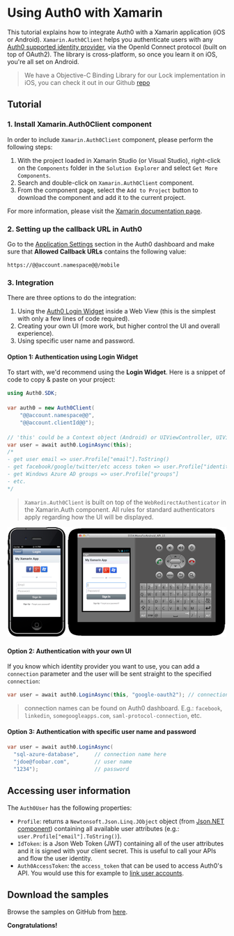 # Using Auth0 with Xamarin

This tutorial explains how to integrate Auth0 with a Xamarin application (iOS or Android). `Xamarin.Auth0Client` helps you authenticate users with any [Auth0 supported identity provider](identityproviders), via the OpenId Connect protocol (built on top of OAuth2). The library is cross-platform, so once you learn it on iOS, you're all set on Android.

> We have a Objective-C Binding Library for our Lock implementation in iOS, you can check it out in our Github [repo](https://github.com/auth0/Lock.Xamarin)

## Tutorial

### 1. Install Xamarin.Auth0Client component

In order to include `Xamarin.Auth0Client` component, please perform the following steps:

  1. With the project loaded in Xamarin Studio (or Visual Studio), right-click on the `Components` folder in the `Solution Explorer` and select `Get More Components`.
  2. Search and double-click on `Xamarin.Auth0Client` component.
  3. From the component page, select the `Add to Project` button to download the component and add it to the current project.

For more information, please visit the <a target="_blank" href="http://docs.xamarin.com/guides/cross-platform/application_fundamentals/components_walkthrough">Xamarin documentation page</a>.

### 2. Setting up the callback URL in Auth0

<div class="setup-callback">
<p>Go to the <a href="@@uiAppSettingsURL@@" target="_new">Application Settings</a> section in the Auth0 dashboard and make sure that <strong>Allowed Callback URLs</strong> contains the following value:</p>

<pre><code>https://@@account.namespace@@/mobile</pre></code>
</div>

### 3. Integration
There are three options to do the integration:

1. Using the [Auth0 Login Widget](login-widget2) inside a Web View (this is the simplest with only a few lines of code required).
2. Creating your own UI (more work, but higher control the UI and overall experience).
3. Using specific user name and password.

#### Option 1: Authentication using Login Widget

To start with, we'd recommend using the __Login Widget__. Here is a snippet of code to copy & paste on your project:

```csharp
using Auth0.SDK;

var auth0 = new Auth0Client(
	"@@account.namespace@@",
	"@@account.clientId@@");

// 'this' could be a Context object (Android) or UIViewController, UIView, UIBarButtonItem (iOS)
var user = await auth0.LoginAsync(this);
/*
- get user email => user.Profile["email"].ToString()
- get facebook/google/twitter/etc access token => user.Profile["identities"][0]["access_token"]
- get Windows Azure AD groups => user.Profile["groups"]
- etc.
*/
```

> `Xamarin.Auth0Client` is built on top of the `WebRedirectAuthenticator` in the Xamarin.Auth component. All rules for standard authenticators apply regarding how the UI will be displayed.

![](../media/articles/xamarin-tutorial/xamarin.auth0client.png)

#### Option 2: Authentication with your own UI

If you know which identity provider you want to use, you can add a `connection` parameter and the user will be sent straight to the specified `connection`:

```csharp
var user = await auth0.LoginAsync(this, "google-oauth2"); // connection name here
```

> connection names can be found on Auth0 dashboard. E.g.: `facebook`, `linkedin`, `somegoogleapps.com`, `saml-protocol-connection`, etc.

#### Option 3: Authentication with specific user name and password

```csharp
var user = await auth0.LoginAsync(
  "sql-azure-database",   	// connection name here
  "jdoe@foobar.com",      	// user name
  "1234");             		// password
```

## Accessing user information

The `Auth0User` has the following properties:

* `Profile`: returns a `Newtonsoft.Json.Linq.JObject` object (from [Json.NET component](http://components.xamarin.com/view/json.net/)) containing all available user attributes (e.g.: `user.Profile["email"].ToString()`).
* `IdToken`: is a Json Web Token (JWT) containing all of the user attributes and it is signed with your client secret. This is useful to call your APIs and flow the user identity.
* `Auth0AccessToken`: the `access_token` that can be used to access Auth0's API. You would use this for example to [link user accounts](link-accounts).

## Download the samples

Browse the samples on GitHub from [here](https://github.com/auth0/Xamarin.Auth0Client/tree/master/samples).


**Congratulations!**
